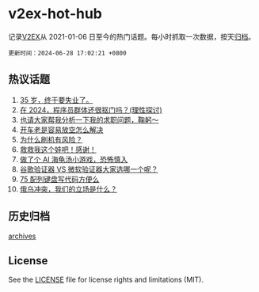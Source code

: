 # v2ex-hot-hub

 记录[V2EX](https://www.v2ex.com/)从 2021-01-06 日至今的热门话题。每小时抓取一次数据，按天[归档](archives)。

`更新时间：2024-06-28 17:02:21 +0800`

## 热议话题

1. [35 岁，终于要失业了。](https://www.v2ex.com/t/1053306)
1. [在 2024，程序员群体还很抠门吗？(理性探讨)](https://www.v2ex.com/t/1053268)
1. [也请大家帮我分析一下我的求职问题，鞠躬～](https://www.v2ex.com/t/1053208)
1. [开车老是容易放空怎么解决](https://www.v2ex.com/t/1053239)
1. [为什么刷机有风险？](https://www.v2ex.com/t/1053249)
1. [救救我这个娃吧！感谢！](https://www.v2ex.com/t/1053185)
1. [做了个 AI 海龟汤小游戏，恐怖慎入](https://www.v2ex.com/t/1053293)
1. [谷歌验证器 VS 微软验证器大家选哪一个呢？](https://www.v2ex.com/t/1053174)
1. [75 配列键盘写代码方便么](https://www.v2ex.com/t/1053288)
1. [俄乌冲突，我们的立场是什么？](https://www.v2ex.com/t/1053382)

## 历史归档

[archives](archives)

## License

See the [LICENSE](LICENSE) file for license rights and limitations (MIT).

